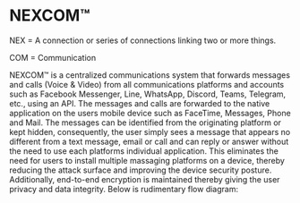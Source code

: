 # NEXCOM™ 

NEX = A connection or series of connections linking two or more things.

COM = Communication

NEXCOM™ is a centralized communications system that forwards messages and calls (Voice & Video) from all communications platforms and accounts such as Facebook Messenger, Line, WhatsApp, Discord, Teams, Telegram, etc., using an API. The messages and calls are forwarded to the native application on the users mobile device such as FaceTime, Messages, Phone and Mail. The messages can be identified from the originating platform or kept hidden, consequently, the user simply sees a message that appears no different from a text message, email or call and can reply or answer without the need to use each platforms individual application. This eliminates the need for users to install multiple massaging platforms on a device, thereby reducing the attack surface and improving the device security posture. Additionally, end-to-end encryption is maintained thereby giving the user privacy and data integrity. Below is rudimentary flow diagram:
